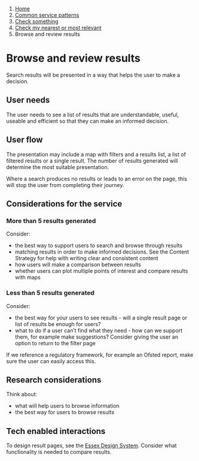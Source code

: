 1.  [Home](/docs/core/contents)
2.	 [Common service patterns](/docs/core/common-service-patterns/overview)
3.  [Check something](/docs/core/common-service-patterns/service-patterns/check-something/overview)
4.  [Check my nearest or most relevant](/docs/core/common-service-patterns/service-patterns/check-something/check-my-nearest/overview)
5.  Browse and review results

# Browse and review results
Search results will be presented in a way that helps the user to make a decision.

## User needs

The user needs to see a list of results that are understandable, useful, useable and efficient so that they can make an informed decision. 

## User flow

The presentation may include a map with filters and a results list, a list of filtered results or a single result. The number of results generated will determine the most suitable presentation.

Where a search produces no results or leads to an error on the page, this will stop the user from completing their journey. 

## Considerations for the service

### More than 5 results generated

Consider:
 
* the best way to support users to search and browse through results
* matching results in order to make informed decisions. See the Content Strategy for help with writing clear and consistent content
* how users will make a comparison between results
* whether users can plot multiple points of interest and compare results with maps

### Less than 5 results generated

Consider:

* the best way for your users to see results - will a single result page or list of results be enough for users?
* what to do if a user can’t find what they need - how can we support them, for example make suggestions? Consider giving the user an option to return to the filter page

If we reference a regulatory framework, for example an Ofsted report, make sure the user can easily access this.

## Research considerations

Think about:

* what will help users to browse information
* the best way for users to browse results

## Tech enabled interactions 

To design result pages, see the [Essex Design System](/docs/core/design/overview). Consider what functionality is needed to compare results.
